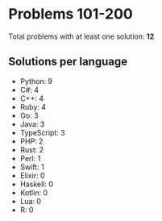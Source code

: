 # Problems 101-200

Total problems with at least one solution: **12**

## Solutions per language

- Python: 9
- C#: 4
- C++: 4
- Ruby: 4
- Go: 3
- Java: 3
- TypeScript: 3
- PHP: 2
- Rust: 2
- Perl: 1
- Swift: 1
- Elixir: 0
- Haskell: 0
- Kotlin: 0
- Lua: 0
- R: 0
